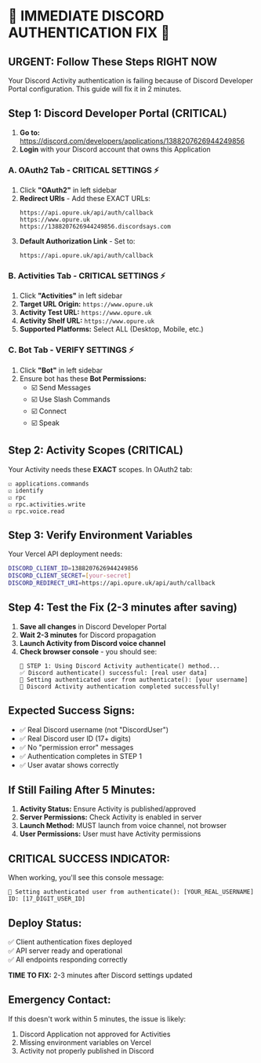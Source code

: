# 🚨 IMMEDIATE DISCORD AUTHENTICATION FIX 🚨

## URGENT: Follow These Steps RIGHT NOW

Your Discord Activity authentication is failing because of Discord Developer Portal configuration. This guide will fix it in 2 minutes.

## Step 1: Discord Developer Portal (CRITICAL)

1. **Go to:** https://discord.com/developers/applications/1388207626944249856
2. **Login** with your Discord account that owns this Application

### A. OAuth2 Tab - CRITICAL SETTINGS ⚡

1. Click **"OAuth2"** in left sidebar
2. **Redirect URIs** - Add these EXACT URLs:
   ```
   https://api.opure.uk/api/auth/callback
   https://www.opure.uk
   https://1388207626944249856.discordsays.com
   ```
3. **Default Authorization Link** - Set to:
   ```
   https://api.opure.uk/api/auth/callback
   ```

### B. Activities Tab - CRITICAL SETTINGS ⚡

1. Click **"Activities"** in left sidebar
2. **Target URL Origin:** `https://www.opure.uk`
3. **Activity Test URL:** `https://www.opure.uk`
4. **Activity Shelf URL:** `https://www.opure.uk`
5. **Supported Platforms:** Select ALL (Desktop, Mobile, etc.)

### C. Bot Tab - VERIFY SETTINGS ⚡

1. Click **"Bot"** in left sidebar
2. Ensure bot has these **Bot Permissions:**
   - ☑️ Send Messages
   - ☑️ Use Slash Commands
   - ☑️ Connect
   - ☑️ Speak

## Step 2: Activity Scopes (CRITICAL)

Your Activity needs these **EXACT** scopes. In OAuth2 tab:

```
☑️ applications.commands
☑️ identify
☑️ rpc
☑️ rpc.activities.write
☑️ rpc.voice.read
```

## Step 3: Verify Environment Variables

Your Vercel API deployment needs:
```bash
DISCORD_CLIENT_ID=1388207626944249856
DISCORD_CLIENT_SECRET=[your-secret]
DISCORD_REDIRECT_URI=https://api.opure.uk/api/auth/callback
```

## Step 4: Test the Fix (2-3 minutes after saving)

1. **Save all changes** in Discord Developer Portal
2. **Wait 2-3 minutes** for Discord propagation
3. **Launch Activity from Discord voice channel**
4. **Check browser console** - you should see:
   ```
   🔐 STEP 1: Using Discord Activity authenticate() method...
   ✅ Discord authenticate() successful: [real user data]
   👤 Setting authenticated user from authenticate(): [your username]
   🎉 Discord Activity authentication completed successfully!
   ```

## Expected Success Signs:

- ✅ Real Discord username (not "DiscordUser")
- ✅ Real Discord user ID (17+ digits)
- ✅ No "permission error" messages
- ✅ Authentication completes in STEP 1
- ✅ User avatar shows correctly

## If Still Failing After 5 Minutes:

1. **Activity Status:** Ensure Activity is published/approved
2. **Server Permissions:** Check Activity is enabled in server
3. **Launch Method:** MUST launch from voice channel, not browser
4. **User Permissions:** User must have Activity permissions

## CRITICAL SUCCESS INDICATOR:

When working, you'll see this console message:
```
👤 Setting authenticated user from authenticate(): [YOUR_REAL_USERNAME] ID: [17_DIGIT_USER_ID]
```

## Deploy Status:

✅ Client authentication fixes deployed  
✅ API server ready and operational  
✅ All endpoints responding correctly  

**TIME TO FIX:** 2-3 minutes after Discord settings updated

## Emergency Contact:

If this doesn't work within 5 minutes, the issue is likely:
1. Discord Application not approved for Activities
2. Missing environment variables on Vercel
3. Activity not properly published in Discord